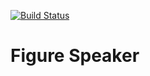 [![Build Status](https://travis-ci.org/Kkoile/figure-speaker.svg?branch=master)](https://travis-ci.org/Kkoile/figure-speaker)
# Figure Speaker
